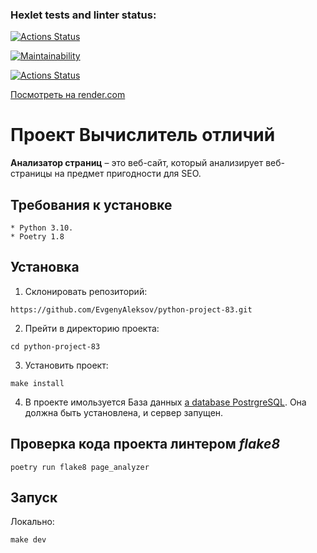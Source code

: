 ### Hexlet tests and linter status:
[![Actions Status](https://github.com/EvgenyAleksov/python-project-83/actions/workflows/hexlet-check.yml/badge.svg)](https://github.com/EvgenyAleksov/python-project-83/actions)


[![Maintainability](https://api.codeclimate.com/v1/badges/4fabaa424b81c8bc239e/maintainability)](https://codeclimate.com/github/EvgenyAleksov/python-project-83/maintainability)


[![Actions Status](https://github.com/EvgenyAleksov/python-project-83/actions/workflows/pyci.yml/badge.svg)](https://github.com/EvgenyAleksov/python-project-83/actions)


[Посмотреть на render.com](https://python-project-83-fcn0.onrender.com/)


# Проект Вычислитель отличий

**Анализатор страниц** – это веб-сайт, который анализирует веб-страницы на предмет пригодности для SEO.


## Требования к установке
```
* Python 3.10.
* Poetry 1.8
```

## Установка

1. Склонировать репозиторий:
```
https://github.com/EvgenyAleksov/python-project-83.git
```

2. Прейти в директорию проекта:
```
cd python-project-83
```

3. Установить проект:
```
make install
```

4. В проекте имользуется База данных <a href="https://www.postgresql.org/" rel="nofollow">a database PostrgreSQL</a>.
Она должна быть установлена, и сервер запущен.


## Проверка кода проекта линтером _flake8_
```
poetry run flake8 page_analyzer
```


## Запуск
Локально:
```
make dev
```
